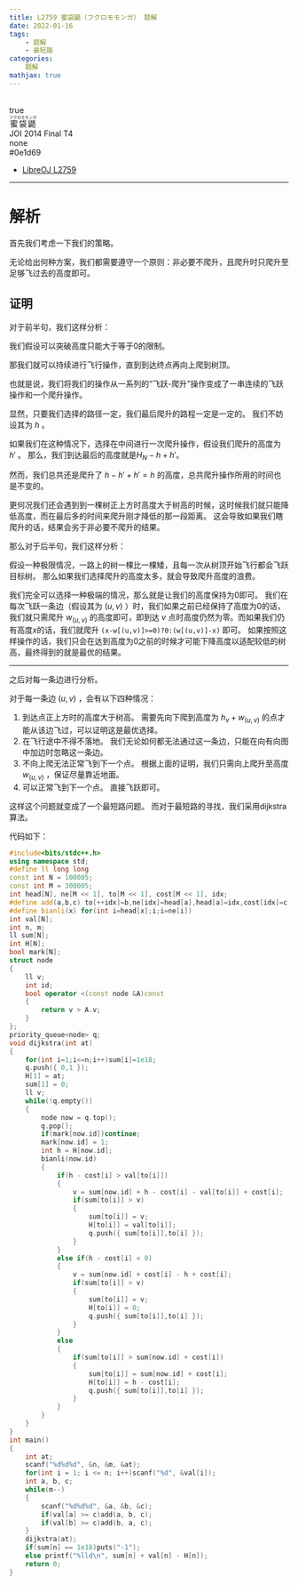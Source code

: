 ```yaml
---
title: L2759 蜜袋鼯（フクロモモンガ） 题解
date: 2022-01-16
tags:
	- 题解
	- 最短路
categories: 
	题解
mathjax: true
---
```

<br>
<!-- more -->
<div id="problem-card-vis">true</div>
<div id="problem-info-name"><ruby>蜜袋鼯<rt>フクロモモンガ</rt></ruby></div>
<div id="problem-info-from">JOI 2014 Final T4</div>
<div id="problem-info-difficulty">none</div>
<div id="problem-info-color">#0e1d69</div>
<div id="problem-info-submit"><ul><li><a href="https://loj.ac/p/2759">LibreOJ L2759</a></li></ul></div>

----

# 解析

首先我们考虑一下我们的策略。

无论给出何种方案，我们都需要遵守一个原则：非必要不爬升，且爬升时只爬升至足够飞过去的高度即可。

## 证明

对于前半句，我们这样分析：

我们假设可以突破高度只能大于等于0的限制。

那我们就可以持续进行飞行操作，直到到达终点再向上爬到树顶。

也就是说，我们将我们的操作从一系列的“飞跃-爬升”操作变成了一串连续的飞跃操作和一个爬升操作。

显然，只要我们选择的路径一定，我们最后爬升的路程一定是一定的。
我们不妨设其为 $h$ 。

如果我们在这种情况下，选择在中间进行一次爬升操作，假设我们爬升的高度为 $h'$ 。
那么，我们到达最后的高度就是$H_N - h + h'$。

然而，我们总共还是爬升了 $h-h'+h'=h$ 的高度，总共爬升操作所用的时间也是不变的。

更何况我们还会遇到到一棵树正上方时高度大于树高的时候，这时候我们就只能降低高度，而在最后多的时间来爬升刚才降低的那一段距离。
这会导致如果我们瞎爬升的话，结果会劣于非必要不爬升的结果。

那么对于后半句，我们这样分析：

假设一种极限情况，一路上的树一棵比一棵矮，且每一次从树顶开始飞行都会飞跃目标树。
那么如果我们选择爬升的高度太多，就会导致爬升高度的浪费。

我们完全可以选择一种极端的情况，那么就是让我们的高度保持为0即可。
我们在每次飞跃一条边（假设其为 $(u,v)$ ）时，我们如果之前已经保持了高度为0的话，我们就只需爬升 $w_{(u,v)}$ 的高度即可，即到达 $v$ 点时高度仍然为零。而如果我们仍有高度$x$的话，我们就爬升 ``` (x-w[(u,v)]>=0)?0:(w[(u,v)]-x) ``` 即可。
如果按照这样操作的话，我们只会在达到高度为0之前的时候才可能下降高度以适配较低的树高，最终得到的就是最优的结果。

----

之后对每一条边进行分析。

对于每一条边 $(u,v)$ ，会有以下四种情况：

1. 到达点正上方时的高度大于树高。
需要先向下爬到高度为 $h_v + w_{(u,v)}$ 的点才能从该边飞过，可以证明这是最优选择。
2. 在飞行途中不得不落地。
我们无论如何都无法通过这一条边，只能在向有向图中加边时忽略这一条边。
3. 不向上爬无法正常飞到下一个点。
根据上面的证明，我们只需向上爬升至高度 $w_{(u,v)}$ ，保证尽量靠近地面。
4. 可以正常飞到下一个点。
直接飞跃即可。

这样这个问题就变成了一个最短路问题。
而对于最短路的寻找，我们采用dijkstra算法。

代码如下：

``` cpp
#include<bits/stdc++.h>
using namespace std;
#define ll long long
const int N = 100005;
const int M = 300005;
int head[N], ne[M << 1], to[M << 1], cost[M << 1], idx;
#define add(a,b,c) to[++idx]=b,ne[idx]=head[a],head[a]=idx,cost[idx]=c
#define bianli(x) for(int i=head[x];i;i=ne[i])
int val[N];
int n, m;
ll sum[N];
int H[N];
bool mark[N];
struct node
{
	ll v;
	int id;
	bool operator <(const node &A)const
	{
		return v > A.v;
	}
};
priority_queue<node> q;
void dijkstra(int at)
{
	for(int i=1;i<=n;i++)sum[i]=1e18;
	q.push({ 0,1 });
	H[1] = at;
	sum[1] = 0;
	ll v;
	while(!q.empty())
	{
		node now = q.top();
		q.pop();
		if(mark[now.id])continue;
		mark[now.id] = 1;
		int h = H[now.id];
		bianli(now.id)
		{
			if(h - cost[i] > val[to[i]])
			{
				v = sum[now.id] + h - cost[i] - val[to[i]] + cost[i];
				if(sum[to[i]] > v)
				{
					sum[to[i]] = v;
					H[to[i]] = val[to[i]];
					q.push({ sum[to[i]],to[i] });
				}
			}
			else if(h - cost[i] < 0)
			{
				v = sum[now.id] + cost[i] - h + cost[i];
				if(sum[to[i]] > v)
				{
					sum[to[i]] = v;
					H[to[i]] = 0;
					q.push({ sum[to[i]],to[i] });
				}
			}
			else
			{
				if(sum[to[i]] > sum[now.id] + cost[i])
				{
					sum[to[i]] = sum[now.id] + cost[i];
					H[to[i]] = h - cost[i];
					q.push({ sum[to[i]],to[i] });
				}
			}
		}
	}
}
int main()
{
	int at;
	scanf("%d%d%d", &n, &m, &at);
	for(int i = 1; i <= n; i++)scanf("%d", &val[i]);
	int a, b, c;
	while(m--)
	{
		scanf("%d%d%d", &a, &b, &c);
		if(val[a] >= c)add(a, b, c);
		if(val[b] >= c)add(b, a, c);
	}
	dijkstra(at);
	if(sum[n] == 1e18)puts("-1");
	else printf("%lld\n", sum[n] + val[n] - H[n]);
	return 0;
}
```
